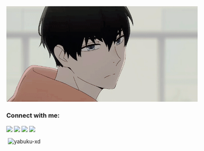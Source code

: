 <div id="header" align="center">
  <img src="https://github.com/Yabuku-xD/Yabuku/blob/main/me.gif" style="max-width: 100%; max-height: 100%; display: inline-block; object-fit: contain;">
</div>
<h3 align="left">Connect with me:</h3>
<p align="left">
<a href="mailto:shyamalankannan@gmail.com" target="blank"><img align="center" src="https://img.shields.io/badge/Gmail-EA4335.svg?style=for-the-badge&logo=Gmail&logoColor=white"/></a>
<a href="https://instagram.com/yabuku.vis" target="blank"><img align="center" src="https://img.shields.io/badge/Instagram-E4405F.svg?style=for-the-badge&logo=Instagram&logoColor=white"/></a>
<a href="https://linkedin.com/in/shyamalan-kannan" target="blank"><img align="center" src="https://img.shields.io/badge/LinkedIn-0A66C2.svg?style=for-the-badge&logo=LinkedIn&logoColor=white"/></a>
<a href="https://twitter.com/shyamalankannan" target="blank"><img align="center" src="https://img.shields.io/badge/Twitter-1DA1F2.svg?style=for-the-badge&logo=Twitter&logoColor=white"/></a>
</p>
<p>&nbsp;<img align="center" src="https://github-readme-stats.vercel.app/api?username=yabuku-xd&show_icons=true&locale=en" alt="yabuku-xd" /></p>
